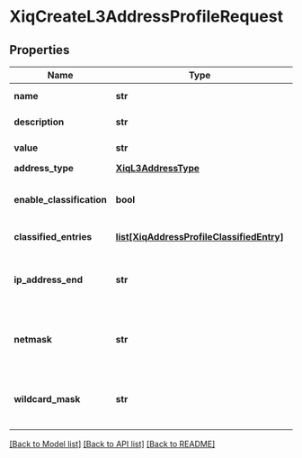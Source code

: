 # XiqCreateL3AddressProfileRequest

## Properties
Name | Type | Description | Notes
------------ | ------------- | ------------- | -------------
**name** | **str** | The L3 Address profile name | 
**description** | **str** | The L3 Address profile description | [optional] 
**value** | **str** | The L3 Address profile value | 
**address_type** | [**XiqL3AddressType**](XiqL3AddressType.md) |  | 
**enable_classification** | **bool** | The flag to enable classification entries on host name address profile | [optional] 
**classified_entries** | [**list[XiqAddressProfileClassifiedEntry]**](XiqAddressProfileClassifiedEntry.md) | The host name address profile classified entries | [optional] 
**ip_address_end** | **str** | The classified entry IP address end, only available for \&quot;IP_RANGE\&quot; address type | [optional] 
**netmask** | **str** | The classified entry IP address end, only available for \&quot;IP_SUBNET\&quot; address type | [optional] 
**wildcard_mask** | **str** | The wildcard address profile mask value, only available for \&quot;WILDCARD\&quot; address type | [optional] 

[[Back to Model list]](../README.md#documentation-for-models) [[Back to API list]](../README.md#documentation-for-api-endpoints) [[Back to README]](../README.md)


